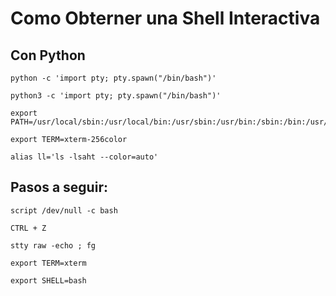 # Como Obterner una Shell Interactiva

## Con Python

```
python -c 'import pty; pty.spawn("/bin/bash")'
```

```
python3 -c 'import pty; pty.spawn("/bin/bash")'
```

```
export PATH=/usr/local/sbin:/usr/local/bin:/usr/sbin:/usr/bin:/sbin:/bin:/usr/
```

```
export TERM=xterm-256color
```

```
alias ll='ls -lsaht --color=auto'
```

## Pasos a seguir:

```
script /dev/null -c bash
```

```
CTRL + Z
```

```
stty raw -echo ; fg
```

```
export TERM=xterm
```

```
export SHELL=bash
```
